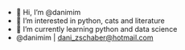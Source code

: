 - 👋 Hi, I’m @danimim
- 👀 I’m interested in python, cats and literature
- 🌱 I’m currently learning python and data science
- @danimim | dani_zschaber@hotmail.com
